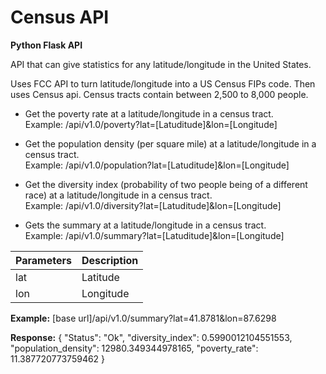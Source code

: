 # Census API

**Python Flask API**

API that can give statistics for any latitude/longitude in the United States.

Uses FCC API to turn latitude/longitude into a US Census FIPs code. Then uses Census api. Census tracts contain between 2,500 to 8,000 people.

* Get the poverty rate at a latitude/longitude in a census tract.  
Example:
/api/v1.0/poverty?lat=[Latuditude]&lon=[Longitude]

* Get the population density (per square mile) at a latitude/longitude in a census tract.  
Example:
/api/v1.0/population?lat=[Latuditude]&lon=[Longitude]

* Get the diversity index (probability of two people being of a different race) at a latitude/longitude in a census tract.  
Example:
/api/v1.0/diversity?lat=[Latuditude]&lon=[Longitude]

* Gets the summary at a latitude/longitude in a census tract.  
Example:
/api/v1.0/summary?lat=[Latuditude]&lon=[Longitude]


|Parameters|Description|
|-----|-----------|
|lat	|Latitude	  |
|lon	|Longitude  |

**Example:**
[base url]/api/v1.0/summary?lat=41.8781&lon=87.6298

**Response:**
{
  "Status": "Ok", 
  "diversity_index": 0.5990012104551553, 
  "population_density": 12980.349344978165, 
  "poverty_rate": 11.387720773759462
}